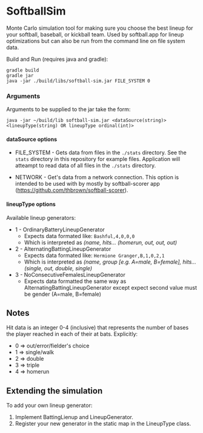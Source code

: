# SoftballSim
Monte Carlo simulation tool for making sure you choose the best lineup for your softball, baseball, or kickball team. Used by softball.app for lineup optimizations but can also be run from the command line on file system data.

Build and Run (requires java and gradle):
```
gradle build
gradle jar
java -jar ./build/libs/softball-sim.jar FILE_SYSTEM 0
```

### Arguments

Arguments to be supplied to the jar take the form:
```
java -jar ~/build/lib softball-sim.jar <dataSource(string)> <lineupType(string) OR lineupType ordinal(int)>
```

#### dataSource options

* FILE_SYSTEM - Gets data from files in the `./stats` directory. See the `stats` directory in this repository for example files. Application will atteampt to read data of all files in the `./stats` directory.

* NETWORK - Get's data from a network connection. This option is intended to be used with by mostly by softball-scorer app (https://github.com/thbrown/softball-scorer).

#### lineupType options

Available lineup generators:
*  1 - OrdinaryBatteryLineupGenerator
   *  Expects data formated like: `Bashful,4,0,0,0`
   *  Which is interpreted as *(name, hits... (homerun, out, out, out)*
*  2 - AlternatingBattingLineupGenerator
   *  Expects data formated like: `Hermione Granger,B,1,0,2,1` 
   *  Which is interpreted as *(name, group \[e.g. A=male, B=female\], hits... (single, out, double, single)*
*  3 - NoConsecutiveFemalesLineupGenerator
   *  Expects data formatted the same way as AlternatingBattingLineupGenerator except expect second value must be gender (A=male, B=female)

## Notes

Hit data is an integer 0-4 (inclusive) that represents the number of bases the player reached in each of their at bats. Explicitly:
*  0 => out/error/fielder's choice
*  1 => single/walk
*  2 => double
*  3 => triple
*  4 => homerun
		
## Extending the simulation
To add your own lineup generator:
1. Implement BattingLienup and LineupGenerator.
1. Register your new generator in the static map in the LineupType class.
